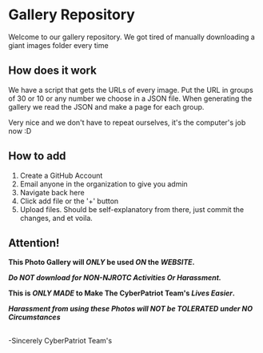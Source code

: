 # Gallery Repository

Welcome to our gallery repository. We got tired of manually downloading a giant images folder every time

## How does it work
We have a script that gets the URLs of every image.
Put the URL in groups of 30 or 10 or any number  we choose in a JSON file.
When generating the gallery we read the JSON and make a page for each group.

Very nice and we don't have to repeat ourselves, it's the computer's job now :D

## How to add
1. Create a GitHub Account
2. Email anyone in the organization to give you admin
3. Navigate back here
4. Click add file or the '+' button
5. Upload files.
Should be self-explanatory from there, just commit the changes, and et voila.

## Attention! 
**This Photo Gallery will _ONLY_ be used _ON_ the _WEBSITE_.**

***Do NOT download for NON-NJROTC Activities Or Harassment.***

**This is _ONLY MADE_ to Make The CyberPatriot Team's _Lives Easier_.**

***Harassment from using these Photos will NOT be TOLERATED under NO Circumstances***
##

-Sincerely CyberPatriot Team's

